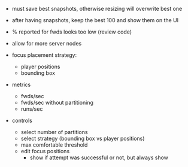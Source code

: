 
- must save best snapshots, otherwise resizing will overwrite best one
- after having snapshots, keep the best 100 and show them on the UI
- % reported for fwds looks too low (review code)
- allow for more server nodes

- focus placement strategy:
  - player positions
  - bounding box
- metrics
  - fwds/sec
  - fwds/sec without partitioning
  - runs/sec
- controls
  - select number of partitions
  - select strategy (bounding box vs player positions)
  - max comfortable threshold
  - edit focus positions
    - show if attempt was successful or not, but always show
